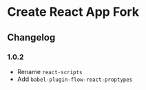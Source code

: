 # Create React App Fork

## Changelog

### 1.0.2
- Rename `react-scripts`
- Add `babel-plugin-flow-react-proptypes`
